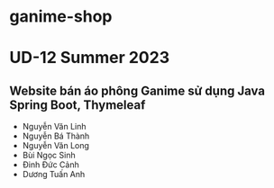 # ganime-shop
# UD-12 Summer 2023

## Website bán áo phông Ganime sử dụng Java Spring Boot, Thymeleaf

* Nguyễn Văn Linh
* Nguyễn Bá Thành
* Nguyễn Văn Long
* Bùi Ngọc Sinh
* Đinh Đức Cảnh
* Dương Tuấn Anh
